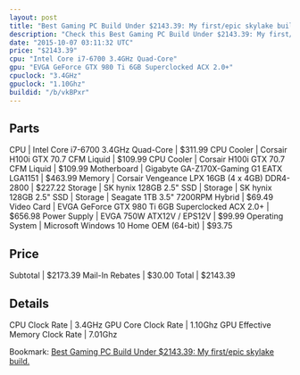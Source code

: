 ```yaml
---
layout: post
title: "Best Gaming PC Build Under $2143.39: My first/epic skylake build."
description: "Check this Best Gaming PC Build Under $2143.39: My first/epic skylake build.. CPU: Intel Core i7-6700 3.4GHz Quad-Core, CPU Cooler: Corsair H100i GTX 70.7 CFM Liquid, CPU "
date: "2015-10-07 03:11:32 UTC"
price: "$2143.39"
cpu: "Intel Core i7-6700 3.4GHz Quad-Core"
gpu: "EVGA GeForce GTX 980 Ti 6GB Superclocked ACX 2.0+"
cpuclock: "3.4GHz"
gpuclock: "1.10Ghz"
buildid: "/b/vkBPxr"
---
```


## Parts

CPU | Intel Core i7-6700 3.4GHz Quad-Core | $311.99
CPU Cooler | Corsair H100i GTX 70.7 CFM Liquid | $109.99
CPU Cooler | Corsair H100i GTX 70.7 CFM Liquid | $109.99
Motherboard | Gigabyte GA-Z170X-Gaming G1 EATX LGA1151 | $463.99
Memory | Corsair Vengeance LPX 16GB (4 x 4GB) DDR4-2800 | $227.22
Storage | SK hynix  128GB 2.5" SSD | 
Storage | SK hynix  128GB 2.5" SSD | 
Storage | Seagate  1TB 3.5" 7200RPM Hybrid | $69.49
Video Card | EVGA GeForce GTX 980 Ti 6GB Superclocked ACX 2.0+ | $656.98
Power Supply | EVGA 750W ATX12V / EPS12V | $99.99
Operating System | Microsoft Windows 10 Home OEM (64-bit) | $93.75

## Price

Subtotal | $2173.39
Mail-In Rebates | $30.00
Total | $2143.39

## Details

CPU Clock Rate | 3.4GHz
GPU Core Clock Rate | 1.10Ghz
GPU Effective Memory Clock Rate | 7.01Ghz

Bookmark: [Best Gaming PC Build Under $2143.39: My first/epic skylake build.](http://pcbuilders.github.io/2015/10/07/best-gaming-pc-build-under-2143-dollars-dot-39-my-first-slash-epic-skylake-build/)
